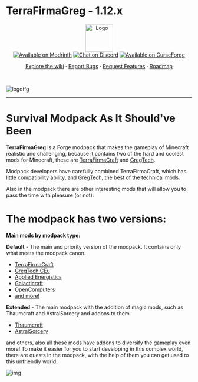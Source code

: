 # TerraFirmaGreg - 1.12.x

<div align="center">
  <a href="https://github.com/TerraFirmaGreg-Team/TFG-Modpack-1.12.x">
    <img src="https://github.com/TerraFirmaGreg-Team/.github/blob/4980f6f22fd8a7ecab65230b87964c8db23efbc2/branding/logo.png?raw=true" alt="Logo" height="75">
  </a>
  <br/>
  <a href="https://modrinth.com/modpack/terrafirmagreg/versions?g=1.12.2">
  <img src="https://cdn.jsdelivr.net/npm/@intergrav/devins-badges/assets/compact-minimal/available/modrinth_vector.svg" alt="Available on Modrinth"></a>

  <a href="https://discord.gg/terrafirmagreg">
  <img src="https://cdn.jsdelivr.net/npm/@intergrav/devins-badges/assets/compact-minimal/social/discord-singular_vector.svg" alt="Chat on Discord"></a>

  <a href="https://www.curseforge.com/minecraft/modpacks/terrafirmagreg/files?page=1&pageSize=20&version=1.12.2">
  <img src="https://cdn.jsdelivr.net/npm/@intergrav/devins-badges/assets/compact-minimal/available/curseforge_vector.svg" alt="Available on СurseForge"></a>
  <br/>
  <p align="center">
    <a href="https://github.com/TerraFirmaGreg-Team/TFG-Modpack-1.12.x/wiki">Explore the wiki</a>
    ·
    <a href="https://github.com/TerraFirmaGreg-Team/TFG-Modpack-1.12.x/issues">Report Bugs</a>
    ·
    <a href="https://github.com/TerraFirmaGreg-Team/TFG-Modpack-1.12.x/issues">Request Features</a>
    ·
    <a href="https://github.com/TerraFirmaGreg-Team/projects/9">Roadmap</a>
  </p>
</div>
<br/>

![logotfg](https://user-images.githubusercontent.com/52341158/131987786-bf99e1af-318c-4ed4-a6f8-c4617d692adb.png)

***

# Survival Modpack As It Should've Been

**TerraFirmaGreg** is a Forge modpack that makes the gameplay of Minecraft realistic and challenging, because it contains two of the hard and coolest mods for Minecraft, these are [TerraFirmaCraft](https://modrinth.com/mod/terrafirmacraft) and [GregTech](https://modrinth.com/mod/gregtech-ce-unofficial).

Modpack developers have carefully combined TerraFirmaCraft, which has little compatibility ability, and [GregTech](https://modrinth.com/mod/gregtech-ce-unofficial), the best of the technical mods.

Also in the modpack there are other interesting mods that will allow you to pass the time with pleasure (or not): 

# The modpack has two versions:

**Main mods by modpack type:**

**Default** - The main and priority version of the modpack. It contains only what meets the modpack canon.

- [TerraFirmaCraft](https://www.curseforge.com/minecraft/mc-mods/terrafirmacraft)
- [GregTech CEu](https://www.curseforge.com/minecraft/mc-mods/gregtech-ce-unofficial)
- [Applied Energistics](https://www.curseforge.com/minecraft/mc-mods/ae2-extended-life)
- [Galacticraft](https://www.curseforge.com/minecraft/mc-mods/galacticraft-legacy)
- [OpenComputers](https://www.curseforge.com/minecraft/mc-mods/opencomputers)
- [and more!](https://www.curseforge.com/minecraft/modpacks/terrafirmagreg/relations/dependencies)

**Extended** - The main modpack with the addition of magic mods, such as Thaumcraft and AstralSorcery and addons to them.

- [Thaumcraft](https://www.curseforge.com/minecraft/mc-mods/thaumcraft)
- [AstralSorcery](https://www.curseforge.com/minecraft/mc-mods/astral-sorcery)


and others, also all these mods have addons to diversify the gameplay even more! To make it easier for you to start developing in this complex world, there are quests in the modpack, with the help of them you can get used to this unfriendly world.

![img](https://github.com/TerraFirmaGreg-Team/TFG-Modpack-1.12.x/assets/55663835/0a71cfbf-c519-45b8-820c-c5ad6bf90e46)